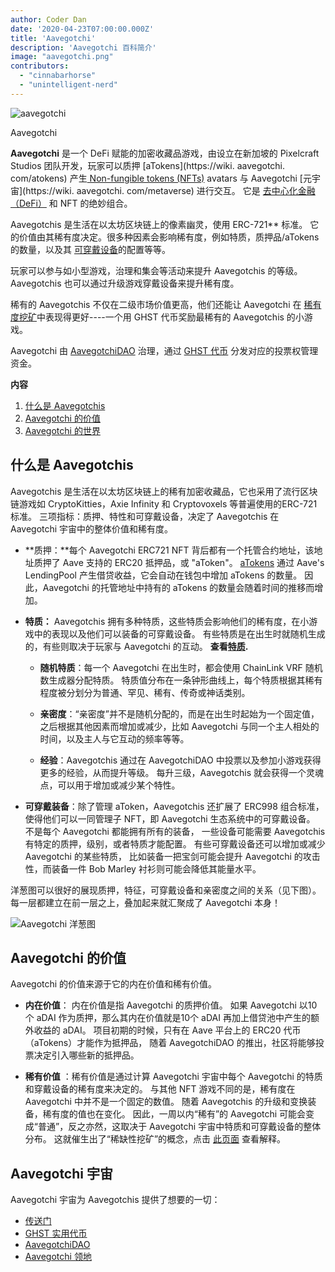 ```yaml
---
author: Coder Dan
date: '2020-04-23T07:00:00.000Z'
title: 'Aavegotchi'
description: 'Aavegotchi 百科简介'
image: "aavegotchi.png"
contributors:
  - "cinnabarhorse"
  - "unintelligent-nerd"
---
```


<div class="headerImageContainer">
<img class="headerImage" src="/aavegotchi.png" alt="aavegotchi" />
<p class="headerImageText">Aavegotchi</p>
</div>

**Aavegotchi** 是一个 DeFi 赋能的加密收藏品游戏，由设立在新加坡的 Pixelcraft Studios 团队开发，玩家可以质押 [aTokens](https://wiki. aavegotchi. com/atokens) 产生[ Non-fungible tokens (NFTs)](/glossary#non-fungible-token) avatars 与 Aavegotchi [元宇宙](https://wiki. aavegotchi. com/metaverse) 进行交互。 它是 [去中心化金融（DeFi）](/glossary#defi-101) 和 NFT 的绝妙组合。

Aavegotchis 是生活在以太坊区块链上的像素幽灵，使用
ERC-721** 标准。 它的价值由其稀有度决定。很多种因素会影响稀有度，例如特质，质押品/aTokens 的数量，以及其 [可穿戴设备](/traits)的配置等等。</p> 

玩家可以参与如小型游戏，治理和集会等活动来提升 Aavegotchis 的等级。 Aavegotchis 也可以通过升级游戏穿戴设备来提升稀有度。 

稀有的 Aavegotchis 不仅在二级市场价值更高，他们还能让 Aavegotchi 在 [稀有度挖矿](/marketplace)中表现得更好----一个用 GHST 代币奖励最稀有的 Aavegotchis 的小游戏。 

Aavegotchi 由 [AavegotchiDAO](/dao) 治理，通过 [GHST 代币](/ghst) 分发对应的投票权管理资金。

<div class="contentsBox">

**内容**

<ol>
<li><a href=#about-aavegotchis>什么是 Aavegotchis</a></li>
<li><a href=#aavegotchi-value>Aavegotchi 的价值</a></li>
<li><a href=#the-aavegotchi-universe>Aavegotchi 的世界</a></li>
</ol>

</div>

## 什么是 Aavegotchis

Aavegotchis 是生活在以太坊区块链上的稀有加密收藏品，它也采用了流行区块链游戏如 CryptoKitties，Axie Infinity 和 Cryptovoxels 等普遍使用的ERC-721标准。 三项指标：质押、特性和可穿戴设备，决定了 Aavegotchis 在 Aavegotchi 宇宙中的整体价值和稀有度。

*  **质押：**每个 Aavegotchi ERC721 NFT 背后都有一个托管合约地址，该地址质押了 Aave 支持的 ERC20 抵押品，或 "aToken"。 [aTokens](/atokens) 通过 Aave's LendingPool 产生借贷收益，它会自动在钱包中增加 aTokens 的数量。 因此，Aavegotchi 的托管地址中持有的 aTokens 的数量会随着时间的推移而增加。 

*  **特质：** Aavegotchis 拥有多种特质，这些特质会影响他们的稀有度，在小游戏中的表现以及他们可以装备的可穿戴设备。 有些特质是在出生时就随机生成的，有些则取决于玩家与 Aavegotchi 的互动。 **查看[特质](/traits).**
  
      * **随机特质**：每一个 Aavegotchi 在出生时，都会使用 ChainLink VRF 随机数生成器分配特质。 特质值分布在一条钟形曲线上，每个特质根据其稀有程度被分划分为普通、罕见、稀有、传奇或神话类别。

    *  **亲密度**：“亲密度”并不是随机分配的，而是在出生时起始为一个固定值，之后根据其他因素而增加或减少，比如 Aavegotchi 与同一个主人相处的时间，以及主人与它互动的频率等等。

    *  **经验**：Aavegotchis 通过在 AavegotchiDAO 中投票以及参加小游戏获得更多的经验，从而提升等级。 每升三级，Aavegotchis 就会获得一个灵魂点，可以用于增加或减少某个特性。

* **可穿戴装备**：除了管理 aToken，Aavegotchis 还扩展了 ERC998 组合标准，使得他们可以一同管理子 NFT，即 Aavegotchi 生态系统中的可穿戴设备。 不是每个 Aavegotchi 都能拥有所有的装备， 一些设备可能需要 Aavegotchis 有特定的质押，级别，或者特质才能配置。 有些可穿戴设备还可以增加或减少 Aavegotchi 的某些特质， 比如装备一把宝剑可能会提升 Aavegotchi 的攻击性，而装备一件 Bob Marley 衬衫则可能会降低其能量水平。

洋葱图可以很好的展现质押，特征，可穿戴设备和亲密度之间的关系（见下图）。 每一层都建立在前一层之上，叠加起来就汇聚成了 Aavegotchi 本身！

<img class = "bodyImage" src = "/introduction/aavegotchi-onion-diagram.png" alt = "Aavegotchi 洋葱图" />



## Aavegotchi 的价值

Aavegotchi 的价值来源于它的内在价值和稀有价值。

* **内在价值**： 内在价值是指 Aavegotchi 的质押价值。 如果 Aavegotchi 以10个 aDAI 作为质押，那么其内在价值就是10个 aDAI 再加上借贷池中产生的额外收益的 aDAI。 项目初期的时候，只有在 Aave 平台上的 ERC20 代币（aTokens）才能作为抵押品， 随着 AavegotchiDAO 的推出，社区将能够投票决定引入哪些新的抵押品。 

* **稀有价值** ：稀有价值是通过计算 Aavegotchi 宇宙中每个 Aavegotchi 的特质和穿戴设备的稀有度来决定的。 与其他 NFT 游戏不同的是，稀有度在 Aavegotchi 中并不是一个固定的数值。 随着 Aavegotchis 的升级和变换装备，稀有度的值也在变化。 因此，一周以内“稀有”的 Aavegotchi 可能会变成“普通”，反之亦然，这取决于 Aavegotchi 宇宙中特质和可穿戴设备的整体分布。 这就催生出了“稀缺性挖矿”的概念，点击 [此页面](/rarity-farming) 查看解释。



## Aavegotchi 宇宙

Aavegotchi 宇宙为 Aavegotchis 提供了想要的一切：

* [传送门](/portals)
* [GHST 实用代币](/ghst)
* [AavegotchiDAO](/dao)
* [Aavegotchi 领地](/metaverse)